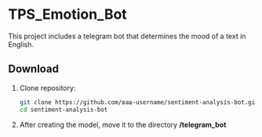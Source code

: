 # TPS_Emotion_Bot

This project includes a telegram bot that determines the mood of a text in English.

## Download

1. Clone repository:
   ```bash
   git clone https://github.com/ваш-username/sentiment-analysis-bot.git
   cd sentiment-analysis-bot
2. After creating the model, move it to the directory **/telegram_bot**
